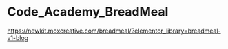 # Code_Academy_BreadMeal
https://newkit.moxcreative.com/breadmeal/?elementor_library=breadmeal-v1-blog
